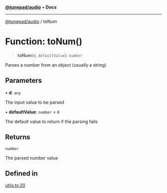 [**@tunepad/audio**](../README.md) • **Docs**

***

[@tunepad/audio](../globals.md) / toNum

# Function: toNum()

> **toNum**(`d`, `defaultValue`): `number`

Parses a number from an object (usually a string)

## Parameters

• **d**: `any`

The input value to be parsed

• **defaultValue**: `number` = `0`

The default value to return if the parsing fails

## Returns

`number`

The parsed number value

## Defined in

[utils.ts:20](https://github.com/TIDAL-Lab/tunepad_audio/blob/1e1bd16c9c764bdf488b791f76cac7abae0e3b33/src/utils.ts#L20)
